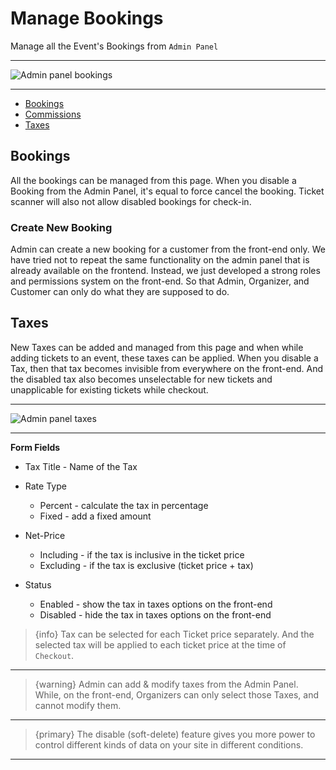 # Manage Bookings

Manage all the Event's Bookings from `Admin Panel`

---

![Admin panel bookings](http://eventmie-pro-docs.test/images/admin-panel-bookings.jpg "Admin panel bookings")

---

- [Bookings](#Bookings)
- [Commissions](#Commissions)
- [Taxes](#Taxes)


<a name="Bookings"></a>
## Bookings

All the bookings can be managed from this page. When you disable a Booking from the Admin Panel, it's equal to force cancel the booking. Ticket scanner will also not allow disabled bookings for check-in.


### Create New Booking

Admin can create a new booking for a customer from the front-end only. We have tried not to repeat the same functionality on the admin panel that is already available on the frontend. Instead, we just developed a strong roles and permissions system on the front-end. So that Admin, Organizer, and Customer can only do what they are supposed to do.



<a name="Taxes"></a>
## Taxes

New Taxes can be added and managed from this page and when while adding tickets to an event, these taxes can be applied. When you disable a Tax, then that tax becomes invisible from everywhere on the front-end. And the disabled tax also becomes unselectable for new tickets and unapplicable for existing tickets while checkout.

---

![Admin panel taxes](http://eventmie-pro-docs.test/images/18-admin-taxes.jpg "Admin panel taxes")

---

**Form Fields**

- Tax Title - Name of the Tax

- Rate Type
    * Percent - calculate the tax in percentage
    * Fixed - add a fixed amount

- Net-Price 
    * Including - if the tax is inclusive in the ticket price
    * Excluding - if the tax is exclusive (ticket price + tax)

- Status
    * Enabled - show the tax in taxes options on the front-end
    * Disabled - hide the tax in taxes options on the front-end


>{info} Tax can be selected for each Ticket price separately. And the selected tax will be applied to each ticket price at the time of `Checkout`.

---

>{warning} Admin can add & modify taxes from the Admin Panel. While, on the front-end, Organizers can only select those Taxes, and cannot modify them.

---

>{primary} The disable (soft-delete) feature gives you more power to control different kinds of data on your site in different conditions.

---